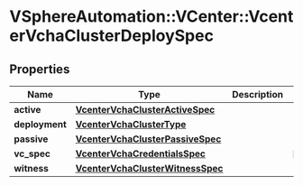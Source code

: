 # VSphereAutomation::VCenter::VcenterVchaClusterDeploySpec

## Properties
Name | Type | Description | Notes
------------ | ------------- | ------------- | -------------
**active** | [**VcenterVchaClusterActiveSpec**](VcenterVchaClusterActiveSpec.md) |  | 
**deployment** | [**VcenterVchaClusterType**](VcenterVchaClusterType.md) |  | 
**passive** | [**VcenterVchaClusterPassiveSpec**](VcenterVchaClusterPassiveSpec.md) |  | 
**vc_spec** | [**VcenterVchaCredentialsSpec**](VcenterVchaCredentialsSpec.md) |  | [optional] 
**witness** | [**VcenterVchaClusterWitnessSpec**](VcenterVchaClusterWitnessSpec.md) |  | 


